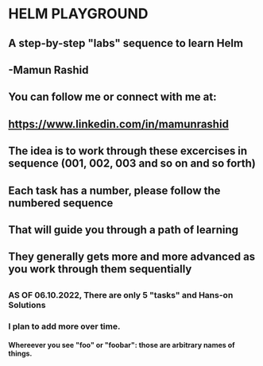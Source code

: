 #
#   HELM PLAYGROUND 
##      A step-by-step "labs" sequence to learn Helm
##
##
##              -Mamun Rashid
##
## You can follow me or connect with me at:
##      https://www.linkedin.com/in/mamunrashid
##
##
## The idea is to work through these excercises in sequence  (001, 002, 003 and so on and so forth)
##
## Each task has a number, please follow the numbered sequence 
##
## That will guide you through a path of learning
##
##
## They generally gets more and more advanced as you work through them sequentially
##

###
### AS OF 06.10.2022, There are  only 5 "tasks" and Hans-on Solutions
###   I plan to add more over time.

####
#### Whereever you see "foo" or "foobar": those are arbitrary names of things.
####

